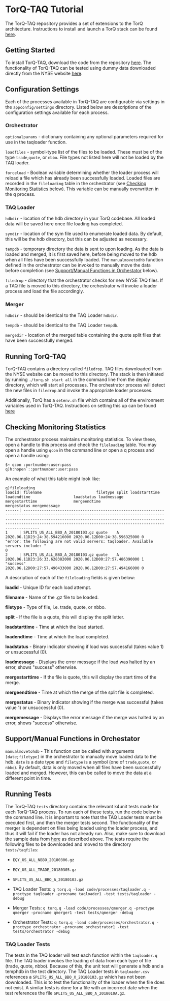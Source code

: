 <a name="TorQ-TAQ Tutorial"></a>

# TorQ-TAQ Tutorial

The TorQ-TAQ repository provides a set of extensions to the TorQ architecture. Instructions to install and launch a TorQ stack can be found [here](https://github.com/AquaQAnalytics/TorQ).

## Getting Started
To install TorQ-TAQ, download the code from the repository [here](https://github.com/AquaQAnalytics/TorQ-TAQ). The functionality of TorQ-TAQ can be tested using dummy data downloaded directly from the NYSE website [here](ftp://ftp.nyxdata.com/Historical%20Data%20Samples/Daily%20TAQ%20Sample%202018/).

## Configuration Settings
Each of the processes available in TorQ-TAQ are configurable via settings in the `appconfig/settings` directory. Listed below are descriptions of the configuration settings available for each process.

### Orchestrator

`optionalparams` - dictionary containing any optional parameters required for use in the taqloader function.

`loadfiles` - symbol-type list of the files to be loaded. These must be of the type `trade`,`quote`, or `nbbo`.  File types not listed here will not be loaded by the TAQ loader.

`forceload` - Boolean variable determining whether the loader process will reload a file which has already been successfully loaded. Loaded files are recorded in the `fileloading` table in 
the orchestrator (see [Checking Monitoring Statistics](#Checking-Monitoring-Statistics) below). This variable can be manually overwritten in the q process.

### TAQ Loader

`hdbdir` - location of the hdb directory in your TorQ codebase. All loaded data will be saved here once file loading has completed.

`symdir` - location of the sym file used to enumerate loaded data. By default, this will be the hdb directory, but this can be adjusted as necessary.

`tempdb` - temporary directory the data is sent to upon loading. As the data is loaded and merged, it is first saved here, before being moved to the hdb when all files have been successfully loaded. The `manualmovetodhb` function defined in the orchestrator can be invoked to manually move the data before completion (see [Support/Manual Functions in Orchestator](#Support/Manual-Functions-in-Orchestator) below).

`filedrop` - directory that the orchestrator checks for new NYSE TAQ files. If a TAQ file is moved to this directory, the orchestrator will invoke a loader process and load the file accordingly.

### Merger

`hdbdir` - should be identical to the TAQ Loader `hdbdir`.

`tempdb` - should be identical to the TAQ Loader `tempdb`.

`mergedir` - location of the merged table containing the quote split files that have been successfully merged.

## Running TorQ-TAQ
TorQ-TAQ contains a directory called `filedrop`. TAQ files downloaded from the NYSE website can be moved to this directory. The stack is then initiated by running `./torq.sh start all` in the command line from the deploy directory, which will start all processes. The orchestrator process will detect the new files in `filedrop` and invoke the appropriate loader processes.

Additionally, TorQ has a `setenv.sh` file which contains all of the environment variables used in TorQ-TAQ.  Instructions on setting this up can be found [here](https://aquaqanalytics.github.io/TorQ/gettingstarted/)

## Checking Monitoring Statistics
The orchestrator process maintains monitoring statistics. To view these, open a handle to this process and check the `fileloading` table.  You may open a handle using `qcon` in the command line or open a q process and open a handle using:

```
$~ qcon :portnumber:user:pass
q)h:hopen`::portnumber:user:pass
```

An example of what this table might look like:

```
q)fileloading
loadid| filename                        filetype split loadstarttime                 loadendtime                   loadstatus loadmessage                                                                          mergestarttime                mergeendtime                  mergestatus mergemessage
------| -----------------------------------------------------------------------------------------------------------------------------------------------------------------------------------------------------------------------------------------------------------------------------------------------
1     | SPLITS_US_ALL_BBO_A_20180103.gz quote    A     2020.06.11D23:24:38.594216000 2020.06.12D00:24:38.596325000 0          "error: the following are not valid servers: taqloader. Available servers include: "                                                             0
2     | SPLITS_US_ALL_BBO_A_20180103.gz quote    A     2020.06.11D23:26:33.628382000 2020.06.12D00:27:57.486390000 1          "success"                                                                            2020.06.12D00:27:57.490433000 2020.06.12D00:27:57.494166000 0
```

A description of each of the `fileloading` fields is given below:

**loadid** - Unique ID for each load attempt.

**filename** - Name of the .gz file to be loaded.

**filetype** - Type of file, i.e. trade, quote, or nbbo.

**split** - If the file is a quote, this will display the split letter.

**loadstarttime** - Time at which the load started.

**loadendtime** - Time at which the load completed.

**loadstatus** - Binary indicator showing if load was successful (takes value 1) or unsuccessful (0). 

**loadmessage** - Displays the error message if the load was halted by an error, shows "success" otherwise.

**mergestarttime** - If the file is quote, this will display the start time of the merge.

**mergeendtime** - Time at which the merge of the split file is completed.

**mergestatus** - Binary indicator showing if the merge was successful (takes value 1) or
 unsuccessful (0).

**mergemessage** - Displays the error message if the merge was halted by an error, shows "success" otherwise.

## Support/Manual Functions in Orchestator

`manualmovetohdb` - This function can be called with arguments `[date;filetype]` in the orchestrator to manually move loaded data to the hdb. `date` is a date type and `filetype` is a symbol (one of `trade`,`quote`, or `nbbo`). By default, data is only moved when all files have been successfully loaded and merged. However, this can be called to move the data at a different point in time.  

## Running Tests

The TorQ-TAQ `tests` directory contains the relevant k4unit tests made for each TorQ-TAQ process.  To run each of these tests, run the code below in the command line.  It is important to note that the TAQ Loader tests must be executed first, and then the merger tests second.  The functionality of the merger is dependent on files being loaded using the loader process, and thus it will fail if the loader has not already run. Also, make sure to download the sample data from [here](ftp://ftp.nyxdata.com/Historical%20Data%20Samples/Daily%20TAQ%20Sample%202018/) as described above. The tests require the following files to be downloaded and moved to the directory `tests/taqfiles`:

- `EQY_US_ALL_NBBO_20180306.gz` 
- `EQY_US_ALL_TRADE_20180305.gz`
- `SPLITS_US_ALL_BBO_A_20180103.gz`

- TAQ Loader Tests: `q torq.q -load code/processes/taqloader.q -proctype taqloader -procname taqloader1 -test tests/taqloader -debug`
- Merger Tests: `q torq.q -load code/processes/qmerger.q -proctype qmerger -procname qmerger1 -test tests/qmerger -debug`
- Orchestrator Tests: `q torq.q -load code/processes/orchestrator.q -proctype orchestrator -procname orchestrator1 -test tests/orchestrator -debug`

### TAQ Loader Tests
The tests in the TAQ loader will test each function within the `taqloader.q` file. The TAQ loader invokes the loading of data from each type of file (trade, quote, nbbo). Because of this, the unit test will generate a hdb and a temphdb in the test directory. The TAQ Loader tests in `taqloader.csv` references a `SPLITS_US_ALL_BBO_X_20180103.gz` which has not been downloaded.  This is to test the functionality of the loader when the file does not exist.  A similar tests is done for a file with an incorrect date when the test references the file `SPLITS_US_ALL_BBO_A_2018010A.gz`.


